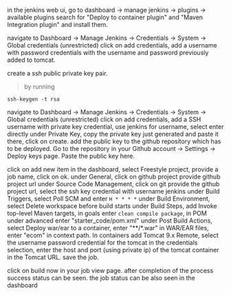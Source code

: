 in the jenkins web ui, go to dashboard -> manage jenkins -> plugins -> available plugins
search for "Deploy to container plugin" and "Maven Integration plugin" and install them.

navigate to Dashboard -> Manage Jenkins -> Credentials -> System -> Global credentials (unrestricted)
click on add credentials, add a username with password credentials with the username and password previously added to tomcat.

create a ssh public private key pair.
> by running
```
ssh-keygen -t rsa
```
navigate to Dashboard -> Manage Jenkins -> Credentials -> System -> Global credentials (unrestricted)
click on add credentials, add a SSH username with private key credential, use jenkins for username, select enter directly under Private Key, copy the private key just generated and paste it there, click on create.
add the public key to the github repository which has to be deployed. Go to the repository in your Github account -> Settings -> Deploy keys page. Paste the public key here.

click on add new item in the dashboard, select Freestyle project, provide a job name, click on ok.
under General, click on github project provide github project url
under Source Code Management, click on git provide the github project url, select the ssh key credential with username jenkins
under Build Triggers, select Poll SCM and enter `H * * * *`
under Build Environment, select Delete workspace before build starts
under Build Steps, add Invoke top-level Maven targets, in goals enter `clean compile package`, in POM under advanced enter "starter\_code/pom.xml"
under Post Build Actions, select Deploy war/ear to a container, enter "\*\*/\*.war" in WAR/EAR files, enter "ecom" in context path.
In containers add Tomcat 9.x Remote, select the username password credential for the tomcat in the credentials selection, enter the host and port (using private ip) of the tomcat container in the Tomcat URL.
save the job.

click on build now in your job view page. after completion of the process success status can be seen.
the job status can be also seen in the dashboard
